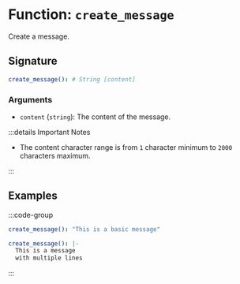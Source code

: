 # Function: `create_message`

Create a message.

## Signature

```yml
create_message(): # String [content]
```

### Arguments

- `content` (`string`): The content of the message.

:::details Important Notes

- The content character range is from `1` character minimum to `2000` characters maximum.

:::

## Examples

:::code-group

```yml [Basic Message]
create_message(): "This is a basic message"
```

```yml [Line Breaks]
create_message(): |-
  This is a message
  with multiple lines
```

:::
